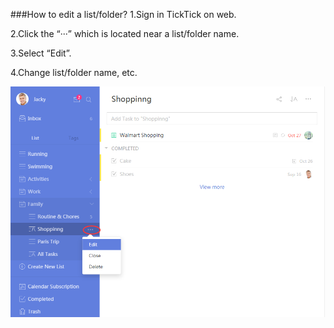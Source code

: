 ###How to edit a list/folder?
1.Sign in TickTick on web.

2.Click the “···” which is located near a list/folder name.

3.Select “Edit”.

4.Change list/folder name, etc.

![](editfolder.png)
